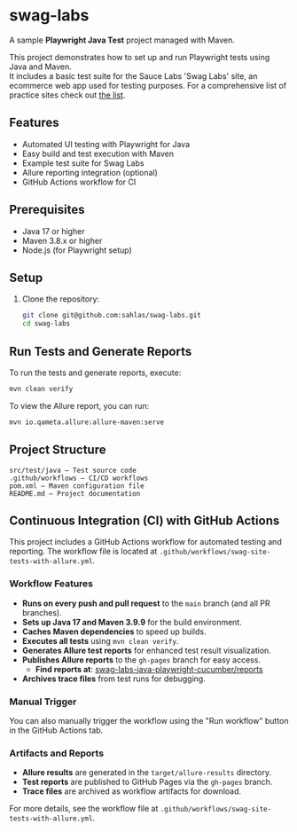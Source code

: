 # swag-labs

A sample **Playwright Java Test** project managed with Maven.

This project demonstrates how to set up and run Playwright tests using Java and Maven.  
It includes a basic test suite for the Sauce Labs 'Swag Labs' site, an ecommerce web app used for testing purposes. For a comprehensive list of practice sites check out [the list](https://www.linkedin.com/pulse/best-test-demo-sites-practicing-software-automation-mark-nicoll-bjsme/).

## Features

- Automated UI testing with Playwright for Java
- Easy build and test execution with Maven
- Example test suite for Swag Labs
- Allure reporting integration (optional)
- GitHub Actions workflow for CI

## Prerequisites

- Java 17 or higher
- Maven 3.8.x or higher
- Node.js (for Playwright setup)

## Setup

1. Clone the repository:
   ```sh
   git clone git@github.com:sahlas/swag-labs.git
   cd swag-labs
    ```

## Run Tests and Generate Reports

To run the tests and generate reports, execute:

```sh
mvn clean verify
```

To view the Allure report, you can run:

```sh
mvn io.qameta.allure:allure-maven:serve 
```

## Project Structure

```plaintext
src/test/java — Test source code
.github/workflows — CI/CD workflows
pom.xml — Maven configuration file
README.md — Project documentation
```
## Continuous Integration (CI) with GitHub Actions

This project includes a GitHub Actions workflow for automated testing and reporting. The workflow file is located at `.github/workflows/swag-site-tests-with-allure.yml`.

### Workflow Features

- **Runs on every push and pull request** to the `main` branch (and all PR branches).
- **Sets up Java 17 and Maven 3.9.9** for the build environment.
- **Caches Maven dependencies** to speed up builds.
- **Executes all tests** using `mvn clean verify`.
- **Generates Allure test reports** for enhanced test result visualization.
- **Publishes Allure reports** to the `gh-pages` branch for easy access.
  - **Find reports at**: [swag-labs-java-playwright-cucumber/reports](https://sahlas.github.io/swag-labs-java-playwright-cucumber)
- **Archives trace files** from test runs for debugging.

### Manual Trigger

You can also manually trigger the workflow using the "Run workflow" button in the GitHub Actions tab.

### Artifacts and Reports

- **Allure results** are generated in the `target/allure-results` directory.
- **Test reports** are published to GitHub Pages via the `gh-pages` branch.
- **Trace files** are archived as workflow artifacts for download.

For more details, see the workflow file at `.github/workflows/swag-site-tests-with-allure.yml`.